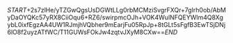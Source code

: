 $START$+2s7zlHe/yTZGwQgsUsDGWtLLg0rbMCMziSvgrFXQr+7gIrh0ob/AbMyDaOYQKc57yRX8CiiOqu6+RZ6/swirpmcOJh+VOK4WulNFQEYWlm4Q8XgybL0ixfEgzAA4UW1RJmjhVQbher9mEarjFu05RpJp+8tGLt5sFgfB3EwTSjDNj6lO8f2uyzATfWC/T11GUWsFOkJw4zqtvJXyM8CXw==$END$